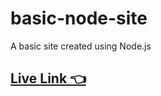 # basic-node-site

A basic site created using Node.js
## [Live Link 👈](https://basic-node-site.waldorfio.repl.co)